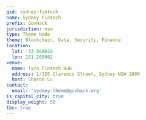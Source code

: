 ```yaml
---
gid: sydney-fintech
name: Sydney Fintech
prefix: GovHack
jurisdiction: nsw
type: Theme Node
theme: Blockchain, Data, Security, Finance
location:
  lat: -33.868010
  lon: 151.205002
venue:
  name: Tyro Fintech Hub
  address: 1/155 Clarence Street, Sydney NSW 2000
  host: Sharon Lu
contact:
  email: 'sydney-theme@govhack.org'
is_capital_city: true
display_weight: 50
tbc: true
---
```

